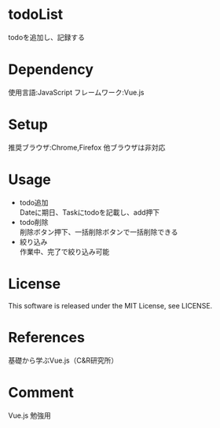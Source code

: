 # todoList
todoを追加し、記録する

# Dependency
使用言語:JavaScript フレームワーク:Vue.js

# Setup
推奨ブラウザ:Chrome,Firefox 他ブラウザは非対応

# Usage
* todo追加  
Dateに期日、Taskにtodoを記載し、add押下
* todo削除  
削除ボタン押下、一括削除ボタンで一括削除できる
* 絞り込み  
作業中、完了で絞り込み可能

# License
This software is released under the MIT License, see LICENSE.

# References
基礎から学ぶVue.js（C&R研究所）

# Comment
Vue.js 勉強用
